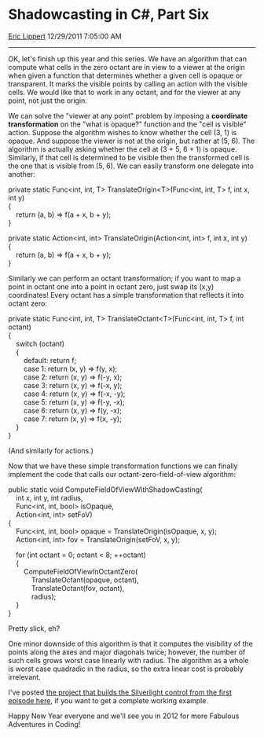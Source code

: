 <div id="page">

# Shadowcasting in C\#, Part Six

[Eric Lippert](https://social.msdn.microsoft.com/profile/Eric%20Lippert) 12/29/2011 7:05:00 AM

-----

<div id="content">

<div class="mine">

OK, let's finish up this year and this series. We have an algorithm that can compute what cells in the zero octant are in view to a viewer at the origin when given a function that determines whether a given cell is opaque or transparent. It marks the visible points by calling an action with the visible cells. We would like that to work in any octant, and for the viewer at any point, not just the origin.

We can solve the "viewer at any point" problem by imposing a **coordinate transformation** on the "what is opaque?" function and the "cell is visible" action. Suppose the algorithm wishes to know whether the cell (3, 1) is opaque. And suppose the viewer is not at the origin, but rather at (5, 6). The algorithm is actually asking whether the cell at (3 + 5, 6 + 1) is opaque. Similarly, if that cell is determined to be visible then the transformed cell is the one that is visible from (5, 6). We can easily transform one delegate into another:

<span class="code">private static Func\<int, int, T\> TranslateOrigin\<T\>(Func\<int, int, T\> f, int x, int y)  
{  
    return (a, b) =\> f(a + x, b + y);  
}</span>

<span class="code">private static Action\<int, int\> TranslateOrigin(Action\<int, int\> f, int x, int y)  
{  
    return (a, b) =\> f(a + x, b + y);  
}</span>

Similarly we can perform an octant transformation; if you want to map a point in octant one into a point in octant zero, just swap its (x,y) coordinates\! Every octant has a simple transformation that reflects it into octant zero:

<span class="code">private static Func\<int, int, T\> TranslateOctant\<T\>(Func\<int, int, T\> f, int octant)  
{  
    switch (octant)  
    {  
        default: return f;  
        case 1: return (x, y) =\> f(y, x);  
        case 2: return (x, y) =\> f(-y, x);  
        case 3: return (x, y) =\> f(-x, y);  
        case 4: return (x, y) =\> f(-x, -y);  
        case 5: return (x, y) =\> f(-y, -x);  
        case 6: return (x, y) =\> f(y, -x);  
        case 7: return (x, y) =\> f(x, -y);  
    }  
}</span>

(And similarly for actions.)

Now that we have these simple transformation functions we can finally implement the code that calls our octant-zero-field-of-view algorithm:

<span class="code">public static void ComputeFieldOfViewWithShadowCasting(  
    int x, int y, int radius,  
    Func\<int, int, bool\> isOpaque,  
    Action\<int, int\> setFoV)  
{  
    Func\<int, int, bool\> opaque = TranslateOrigin(isOpaque, x, y);  
    Action\<int, int\> fov = TranslateOrigin(setFoV, x, y);</span>

<span class="code">    for (int octant = 0; octant \< 8; ++octant)  
    {  
        ComputeFieldOfViewInOctantZero(  
            TranslateOctant(opaque, octant),  
            TranslateOctant(fov, octant),  
            radius);  
    }  
}  
</span>

Pretty slick, eh?

One minor downside of this algorithm is that it computes the visibility of the points along the axes and major diagonals twice; however, the number of such cells grows worst case linearly with radius. The algorithm as a whole is worst case quadradic in the radius, so the extra linear cost is probably irrelevant.

I've posted [the project that builds the Silverlight control from the first episode here](https://msdnshared.blob.core.windows.net/media/MSDNBlogsFS/prod.evol.blogs.msdn.com/CommunityServer.Blogs.Components.WeblogFiles/00/00/00/29/89/1777.SilverlightShadowCasting.zip), if you want to get a complete working example.

Happy New Year everyone and we'll see you in 2012 for more Fabulous Adventures in Coding\!

</div>

</div>

</div>

